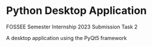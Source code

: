 # Python Desktop Application
FOSSEE Semester Internship 2023 Submission Task 2

A desktop application using the PyQt5 framework
